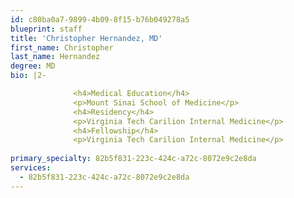 ```yaml
---
id: c80ba0a7-9899-4b09-8f15-b76b049278a5
blueprint: staff
title: 'Christopher Hernandez, MD'
first_name: Christopher
last_name: Hernandez
degree: MD
bio: |2-

              <h4>Medical Education</h4>
              <p>Mount Sinai School of Medicine</p>
              <h4>Residency</h4>
              <p>Virginia Tech Carilion Internal Medicine</p>
              <h4>Fellowship</h4>
              <p>Virginia Tech Carilion Internal Medicine</p>
          
primary_specialty: 82b5f831-223c-424c-a72c-8072e9c2e8da
services:
  - 82b5f831-223c-424c-a72c-8072e9c2e8da
---
```

